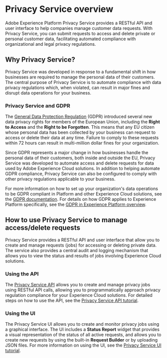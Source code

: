 # Privacy Service overview

Adobe Experience Platform Privacy Service provides a RESTful API and user interface to help companies manage customer data requests. With Privacy Service, you can submit requests to access and delete private or personal customer data, facilitating automated compliance with organizational and legal privacy regulations.

## Why Privacy Service?

Privacy Service was developed in response to a fundamental shift in how businesses are required to manage the personal data of their customers. The central purpose of Privacy Service is to automate compliance with data privacy regulations which, when violated, can result in major fines and disrupt data operations for your business.

### Privacy Service and GDPR

The [General Data Protection Regulation](https://eugdpr.org/) (GDPR) introduced several new data privacy rights for members of the European Union, including the **Right to Access** and the **Right to be Forgotten**. This means that any EU citizen whose personal data has been collected by your business can request to access or delete their data at any time. Failure to comply to these requests within 72 hours can result in multi-million dollar fines for your organization. 

Since GDPR represents a major change in how businesses handle the personal data of their customers, both inside and outside the EU, Privacy Service was developed to automate access and delete requests for data used by Adobe Experience Cloud solutions. In addition to helping automate GDPR compliance, Privacy Service can also be configured to comply with other privacy regulations applicable to your business.

For more information on how to set up your organization's data operations to be GDPR compliant in Platform and other Experience Cloud solutions, see the [GDPR documentation](https://www.adobe.io/apis/experiencecloud/gdpr/docs.html). For details on how GDPR applies to Experience Platform specifically, see the [GDPR in Experience Platform overview](../../gdpr/gdpr-on-platform-overview.md).

## How to use Privacy Service to manage access/delete requests

Privacy Service provides a RESTful API and user interface that allow you to create and manage requests (jobs) for accessing or deleting private data. The service also provides a central audit and logging mechanism that allows you to view the status and results of jobs involving Experience Cloud solutions.

### Using the API

The [Privacy Service API](../../../../../../acpdr/swagger-specs/privacy-service.yaml) allows you to create and manage privacy jobs using RESTful API calls, allowing you to programmatically approach privacy regulation compliance for your Experience Cloud solutions. For detailed steps on how to use the API, see the [Privacy Service API tutorial](../../tutorials/privacy_service_tutorial/privacy_service_api_tutorial.md).

### Using the UI

The Privacy Service UI allows you to create and monitor privacy jobs using a graphical interface. The UI includes a **Status Report** widget that provides a visual representation of the status of all active requests, and allows you to create new requests by using the built-in **Request Builder** or by uploading JSON files. For more information on using the UI, see the [Privacy Service UI tutorial](../../tutorials/privacy_service_tutorial/privacy_service_ui_tutorial.md).